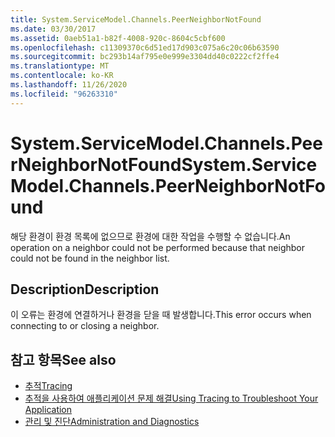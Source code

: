 ```yaml
---
title: System.ServiceModel.Channels.PeerNeighborNotFound
ms.date: 03/30/2017
ms.assetid: 0aeb51a1-b82f-4008-920c-8604c5cbf600
ms.openlocfilehash: c11309370c6d51ed17d903c075a6c20c06b63590
ms.sourcegitcommit: bc293b14af795e0e999e3304dd40c0222cf2ffe4
ms.translationtype: MT
ms.contentlocale: ko-KR
ms.lasthandoff: 11/26/2020
ms.locfileid: "96263310"
---
```

# <a name="systemservicemodelchannelspeerneighbornotfound"></a><span data-ttu-id="5c472-102">System.ServiceModel.Channels.PeerNeighborNotFound</span><span class="sxs-lookup"><span data-stu-id="5c472-102">System.ServiceModel.Channels.PeerNeighborNotFound</span></span>

<span data-ttu-id="5c472-103">해당 환경이 환경 목록에 없으므로 환경에 대한 작업을 수행할 수 없습니다.</span><span class="sxs-lookup"><span data-stu-id="5c472-103">An operation on a neighbor could not be performed because that neighbor could not be found in the neighbor list.</span></span>  
  
## <a name="description"></a><span data-ttu-id="5c472-104">Description</span><span class="sxs-lookup"><span data-stu-id="5c472-104">Description</span></span>  

 <span data-ttu-id="5c472-105">이 오류는 환경에 연결하거나 환경을 닫을 때 발생합니다.</span><span class="sxs-lookup"><span data-stu-id="5c472-105">This error occurs when connecting to or closing a neighbor.</span></span>  
  
## <a name="see-also"></a><span data-ttu-id="5c472-106">참고 항목</span><span class="sxs-lookup"><span data-stu-id="5c472-106">See also</span></span>

- [<span data-ttu-id="5c472-107">추적</span><span class="sxs-lookup"><span data-stu-id="5c472-107">Tracing</span></span>](index.md)
- [<span data-ttu-id="5c472-108">추적을 사용하여 애플리케이션 문제 해결</span><span class="sxs-lookup"><span data-stu-id="5c472-108">Using Tracing to Troubleshoot Your Application</span></span>](using-tracing-to-troubleshoot-your-application.md)
- [<span data-ttu-id="5c472-109">관리 및 진단</span><span class="sxs-lookup"><span data-stu-id="5c472-109">Administration and Diagnostics</span></span>](../index.md)

